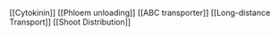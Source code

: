 [[Cytokinin]]
[[Phloem unloading]]
[[ABC transporter]]
[[Long-distance Transport]]
[[Shoot Distribution]]
